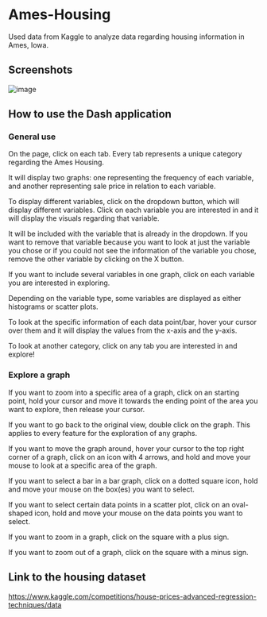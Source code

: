 # Ames-Housing

Used data from Kaggle to analyze data regarding housing information in Ames, Iowa.

## Screenshots
![image](https://github.com/SteveDog16/Ames-Housing/assets/96502117/09e35b07-45b1-48c3-8248-ac49f407e537)


## How to use the Dash application

### General use

On the page, click on each tab. Every tab represents a unique category regarding the Ames Housing.

It will display two graphs: one representing the frequency of each variable, and another representing sale price in relation to each variable.

To display different variables, click on the dropdown button, which will display different variables. Click on each variable you are interested in and it will display the visuals regarding that variable.

It will be included with the variable that is already in the dropdown. If you want to remove that variable because you want to look at just the variable you chose or if you could not see the information of the variable you chose, remove the other variable by clicking on the X button.

If you want to include several variables in one graph, click on each variable you are interested in exploring.

Depending on the variable type, some variables are displayed as either histograms or scatter plots.

To look at the specific information of each data point/bar, hover your cursor over them and it will display the values from the x-axis and the y-axis.

To look at another category, click on any tab you are interested in and explore!

### Explore a graph

If you want to zoom into a specific area of a graph, click on an starting point, hold your cursor and move it towards the ending point of the area you want to explore, then release your cursor. 

If you want to go back to the original view, double click on the graph. This applies to every feature for the exploration of any graphs.

If you want to move the graph around, hover your cursor to the top right corner of a graph, click on an icon with 4 arrows, and hold and move your mouse to look at a specific area of the graph.

If you want to select a bar in a bar graph, click on a dotted square icon, hold and move your mouse on the box(es) you want to select.

If you want to select certain data points in a scatter plot, click on an oval-shaped icon, hold and move your mouse on the data points you want to select.

If you want to zoom in a graph, click on the square with a plus sign.

If you want to zoom out of a graph, click on the square with a minus sign.

## Link to the housing dataset

https://www.kaggle.com/competitions/house-prices-advanced-regression-techniques/data
